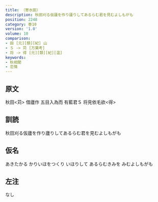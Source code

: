 ```yaml
---
title: （寄水田）
description: 秋田刈る仮廬を作り廬りしてあるらむ君を見むよしもがも
position: 2248
category: 巻10
version: '1.0'
volume: 10
comparison:
- 田 [元][類][紀] 山
- Ｓ -> 苅 [万葉考]
- 将 -> 得 [元][類][紀][温]
keywords:
- 秋相聞
- 恋情
---
```


## 原文

秋田<苅> 借廬作 五目入為而 有藍君Ｓ 将見依毛欲<得>

## 訓読

秋田刈る仮廬を作り廬りしてあるらむ君を見むよしもがも

## 仮名

あきたかる かりいほをつくり いほりして あるらむきみを みむよしもがも

## 左注

なし
